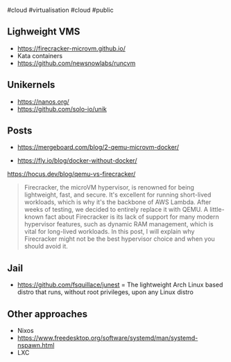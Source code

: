 #cloud #virtualisation #cloud #public

## Lighweight VMS

- https://firecracker-microvm.github.io/
- Kata containers
- https://github.com/newsnowlabs/runcvm

## Unikernels

- https://nanos.org/
- https://github.com/solo-io/unik

## Posts

- https://mergeboard.com/blog/2-qemu-microvm-docker/

- https://fly.io/blog/docker-without-docker/

https://hocus.dev/blog/qemu-vs-firecracker/
> Firecracker, the microVM hypervisor, is renowned for being lightweight, fast, and secure. It's excellent for running short-lived workloads, which is why it's the backbone of AWS Lambda. After weeks of testing, we decided to entirely replace it with QEMU. A little-known fact about Firecracker is its lack of support for many modern hypervisor features, such as dynamic RAM management, which is vital for long-lived workloads. In this post, I will explain why Firecracker might not be the best hypervisor choice and when you should avoid it.

## Jail

- https://github.com/fsquillace/junest = The lightweight Arch Linux based distro that runs, without root privileges, upon any Linux distro

## Other approaches

- Nixos
- https://www.freedesktop.org/software/systemd/man/systemd-nspawn.html
- LXC
